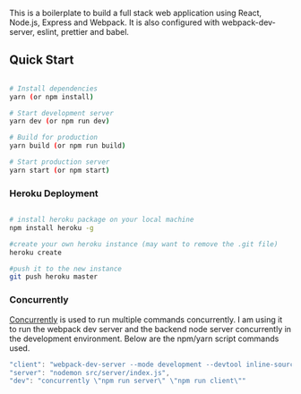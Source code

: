 
This is a boilerplate to build a full stack web application using React, Node.js, Express and Webpack. It is also configured with webpack-dev-server, eslint, prettier and babel.

## Quick Start

```bash

# Install dependencies
yarn (or npm install)

# Start development server
yarn dev (or npm run dev)

# Build for production
yarn build (or npm run build)

# Start production server
yarn start (or npm start)
```




### Heroku Deployment 

```bash

# install heroku package on your local machine 
npm install heroku -g

#create your own heroku instance (may want to remove the .git file)
heroku create

#push it to the new instance 
git push heroku master 
```


### Concurrently

[Concurrently](https://github.com/kimmobrunfeldt/concurrently) is used to run multiple commands concurrently. I am using it to run the webpack dev server and the backend node server concurrently in the development environment. Below are the npm/yarn script commands used.

```javascript
"client": "webpack-dev-server --mode development --devtool inline-source-map --hot",
"server": "nodemon src/server/index.js",
"dev": "concurrently \"npm run server\" \"npm run client\""
```
